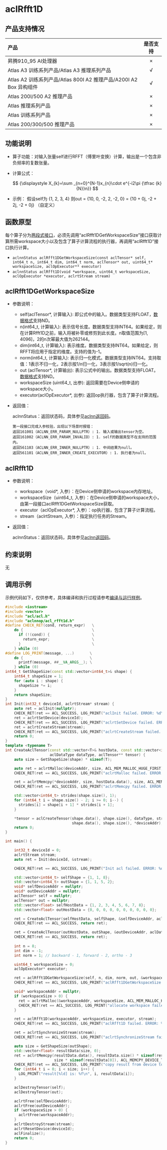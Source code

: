 # aclRfft1D 

## 产品支持情况
| 产品                                                         |  是否支持   |
| :----------------------------------------------------------- |:-------:|
| <term>昇腾910_95 AI处理器</term>                             |    ×     |
| <term>Atlas A3 训练系列产品/Atlas A3 推理系列产品</term>     |    √    |
| <term>Atlas A2 训练系列产品/Atlas 800I A2 推理产品/A200I A2 Box 异构组件</term> |    √    |
| <term>Atlas 200I/500 A2 推理产品</term>                      |    ×    |
| <term>Atlas 推理系列产品 </term>                             |    ×    |
| <term>Atlas 训练系列产品</term>                              |    ×    |
| <term>Atlas 200/300/500 推理产品</term>                      |    ×    |


## 功能说明 
* 算子功能：对输入张量self进行RFFT（傅里叶变换）计算，输出是一个包含非负频率的复数张量。
* 计算公式：

  $$
  {\displaystyle X_{k}=\sum _{n=0}^{N-1}x_{n}\cdot e^{-i2\pi {\tfrac {k}{N}}n}}
  $$
  
* 示例：
  假设self为 {1, 2, 3, 4} 则out = {10, 0, -2, 2, -2, 0} = {10 + 0j, -2 + 2j, -2 + 0j} （自定义）

## 函数原型 

每个算子分为[两段式接口](common/两段式接口.md)，必须先调用“aclRfft1DGetWorkspaceSize”接口获取计算所需workspace大小以及包含了算子计算流程的执行器，再调用“aclRfft1D”接口执行计算。

* `aclnnStatus aclRfft1DGetWorkspaceSize(const aclTensor* self, int64_t n, int64_t dim, int64_t norm, aclTensor* out, uint64_t* workspaceSize, aclOpExecutor** executor)`
* `aclnnStatus aclRfft1D(void *workspace, uint64_t workspaceSize, aclOpExecutor *executor, aclrtStream stream)`

## aclRfft1DGetWorkspaceSize 

* 参数说明：
    * self(aclTensor\*, 计算输入): 即公式中的输入。数据类型支持FLOAT，[数据格式](common/数据格式.md)支持ND。
    * n(int64_t, 计算输入): 表示信号长度。数据类型支持INT64。如果给定，则在计算Rfft1D之前，输入将被补零或修剪到此长度。n取值范围为[1, 4096]，2的n次幂最大值为262144。
    * dim(int64_t, 计算输入): 表示维度。数据类型支持INT64。如果给定，则RFFT将应用于指定的维度。支持的值为-1。
    * norm(int64_t, 计算输入): 表示归一化模式。数据类型支持INT64。支持取值：1表示不归一化，2表示按1/n归一化，3表示按1/sqrt(n)归一化。
    * out (aclTensor\*, 计算输出): 表示公式中的输出。数据类型支持FLOAT。[数据格式](common/数据格式.md)支持ND。
    * workspaceSize (uint64_t, 出参): 返回需要在Device侧申请的workspace大小。
    * executor(aclOpExecutor\*, 出参): 返回op执行器，包含了算子计算流程。


* 返回值：

    aclnnStatus：返回状态码，具体参见[aclnn返回码](common/aclnn返回码.md)。
    ```
    第一段接口完成入参校验，出现以下场景时报错：
    返回161001（ACLNN_ERR_PARAM_NULLPTR）: 1. 输入或输出tensor为空。
    返回161002（ACLNN_ERR_PARAM_INVALID）: 1. self的数据类型不在支持的范围内。
    返回561103（ACLNN_ERR_INNER_NULLPTR）: 1. 中间结果为null。
    返回561101（ACLNN_ERR_INNER_CREATE_EXECUTOR）: 1. 执行者为null。                              
    ```

## aclRfft1D 
* 参数说明：
    * workspace（void*, 入参）：在Device侧申请的workspace内存地址。
    * workspaceSize（uint64_t, 入参）：在Device侧申请的workspace大小，由第一段接口aclRfft1DGetWorkspaceSize获取。
    * executor（aclOpExecutor*, 入参）：op执行器，包含了算子计算流程。
    * stream（aclrtStream, 入参）：指定执行任务的Stream。
* 返回值：

    aclnnStatus：返回状态码，具体参见[aclnn返回码](common/aclnn返回码.md)。

## 约束说明 

无

## 调用示例 

示例代码如下，仅供参考，具体编译和执行过程请参考[编译与运行样例](common/编译与运行样例.md)。

```Cpp
#include <iostream>
#include <vector>
#include "acl/acl.h"
#include "aclnnop/acl_rfft1d.h"
#define CHECK_RET(cond, return_expr)   \
    do {                               \
      if (!(cond)) {                   \
        return_expr;                   \
      }                                \
    } while (0)
#define LOG_PRINT(message, ...)       \
    do {                              \
      printf(message, ##__VA_ARGS__); \
    } while (0)
int64_t GetShapeSize(const std::vector<int64_t>& shape) {
    int64_t shapeSize = 1;
    for (auto i : shape) {
      shapeSize *= i;
    }
    return shapeSize;
}
int Init(int32_t deviceId, aclrtStream* stream) {
    auto ret = aclInit(nullptr);
    CHECK_RET(ret == ACL_SUCCESS, LOG_PRINT("aclInit failed. ERROR: %d\n", ret); return ret);
    ret = aclrtSetDevice(deviceId);
    CHECK_RET(ret == ACL_SUCCESS, LOG_PRINT("aclrtSetDevice failed. ERROR: %d\n", ret); return ret);
    ret = aclrtCreateStream(stream);
    CHECK_RET(ret == ACL_SUCCESS, LOG_PRINT("aclrtCreateStream failed. ERROR: %d\n", ret); return ret);
    return 0;
}
template <typename T>
int CreateAclTensor(const std::vector<T>& hostData, const std::vector<int64_t>& shape, void** deviceAddr,
                    aclDataType dataType, aclTensor** tensor) {
    auto size = GetShapeSize(shape) * sizeof(T);

    auto ret = aclrtMalloc(deviceAddr, size, ACL_MEM_MALLOC_HUGE_FIRST);
    CHECK_RET(ret == ACL_SUCCESS, LOG_PRINT("aclrtMalloc failed. ERROR: %d\n", ret); return ret);

    ret = aclrtMemcpy(*deviceAddr, size, hostData.data(), size, ACL_MEMCPY_HOST_TO_DEVICE);
    CHECK_RET(ret == ACL_SUCCESS, LOG_PRINT("aclrtMemcpy failed. ERROR: %d\n", ret); return ret);

    std::vector<int64_t> strides(shape.size(), 1);
    for (int64_t i = shape.size() - 2; i >= 0; i--) {
      strides[i] = shape[i + 1] * strides[i + 1];
    }

    *tensor = aclCreateTensor(shape.data(), shape.size(), dataType, strides.data(), 0, aclFormat::ACL_FORMAT_ND,
                              shape.data(), shape.size(), *deviceAddr);
    return 0;
}

int main() {

    int32_t deviceId = 0;
    aclrtStream stream;
    auto ret = Init(deviceId, &stream);

    CHECK_RET(ret == ACL_SUCCESS, LOG_PRINT("Init acl failed. ERROR: %d\n", ret); return ret);

    std::vector<int64_t> selfShape = {1, 1, 8};
    std::vector<int64_t> outShape = {1, 1, 5, 2};
    void* selfDeviceAddr = nullptr;
    void* outDeviceAddr = nullptr;
    aclTensor* self = nullptr;
    aclTensor* out = nullptr;
    std::vector<float> selfHostData = {1, 2, 3, 4, 5, 6, 7, 8};
    std::vector<float> outHostData = {0, 0, 0, 0, 0, 0, 0, 0, 0, 0};

    ret = CreateAclTensor(selfHostData, selfShape, &selfDeviceAddr, aclDataType::ACL_FLOAT, &self);
    CHECK_RET(ret == ACL_SUCCESS, return ret);

    ret = CreateAclTensor(outHostData, outShape, &outDeviceAddr, aclDataType::ACL_FLOAT, &out);
    CHECK_RET(ret == ACL_SUCCESS, return ret);
    
    int n = 8;
    int dim = -1;
    int norm = 1; // backward - 1, forward - 2, ortho - 3

    uint64_t workspaceSize = 0;
    aclOpExecutor* executor;

    ret = aclRfft1DGetWorkspaceSize(self, n, dim, norm, out, &workspaceSize, &executor);
    CHECK_RET(ret == ACL_SUCCESS, LOG_PRINT("aclRfft1DGetWorkspaceSize failed. ERROR: %d\n", ret); return ret);

    void* workspaceAddr = nullptr;
    if (workspaceSize > 0) {
      ret = aclrtMalloc(&workspaceAddr, workspaceSize, ACL_MEM_MALLOC_HUGE_FIRST);
      CHECK_RET(ret == ACL_SUCCESS, LOG_PRINT("allocate workspace failed. ERROR: %d\n", ret); return ret);
    }

    ret = aclRfft1D(workspaceAddr, workspaceSize, executor, stream);
    CHECK_RET(ret == ACL_SUCCESS, LOG_PRINT("aclRfft1D failed. ERROR: %d\n", ret); return ret);

    ret = aclrtSynchronizeStream(stream);
    CHECK_RET(ret == ACL_SUCCESS, LOG_PRINT("aclrtSynchronizeStream failed. ERROR: %d\n", ret); return ret);

    auto size = GetShapeSize(outShape);
    std::vector<float> resultData(size, 0);
    ret = aclrtMemcpy(resultData.data(), resultData.size() * sizeof(resultData[0]), outDeviceAddr,
                      size * sizeof(resultData[0]), ACL_MEMCPY_DEVICE_TO_HOST);
    CHECK_RET(ret == ACL_SUCCESS, LOG_PRINT("copy result from device to host failed. ERROR: %d\n", ret); return ret);
    for (int64_t i = 0; i < size; i++) {
      LOG_PRINT("result[%ld] is: %f\n", i, resultData[i]);
    }

    aclDestroyTensor(self);
    aclDestroyTensor(out);

    aclrtFree(selfDeviceAddr);
    aclrtFree(outDeviceAddr);
    if (workspaceSize > 0) {
      aclrtFree(workspaceAddr);
    }
    aclrtDestroyStream(stream);
    aclrtResetDevice(deviceId);
    aclFinalize();
    return 0;
}
```